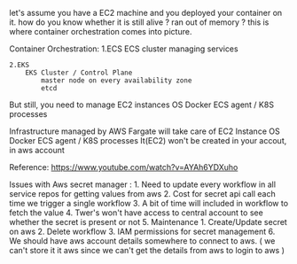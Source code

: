 let's assume you have a EC2 machine and you deployed your container on it.
how do you know whether it is still alive ? ran out of memory ? 
this is where container orchestration comes into picture.

Container Orchestration:
    1.ECS
        ECS cluster
            managing services

    2.EKS
        EKS Cluster / Control Plane
            master node on every availability zone
            etcd

But still, you need to manage 
    EC2 instances
        OS
        Docker
        ECS agent / K8S processes

Infrastructure managed by AWS
	Fargate
		will take care of EC2 Instance
            OS
            Docker
            ECS agent / K8S processes
		It(EC2) won't be created in your accout, in aws account 


Reference:
    https://www.youtube.com/watch?v=AYAh6YDXuho

Issues with Aws secret manager :
    1. Need to update every workflow in all service repos for getting values from aws 
    2. Cost for secret api call each time we trigger a single workflow
    3. A bit of time will included in workflow to fetch the value
    4. Twer's won't have access to central account to see whether the secret is present or not
    5. Maintenance
        1. Create/Update secret on aws
        2. Delete workflow
        3. IAM permissions for secret management
    6. We should have aws account details somewhere to connect to aws. ( we can't store it it aws since we can't get the details from aws to login to aws )